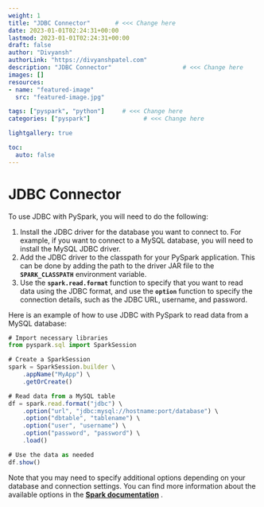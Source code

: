 ```yaml
---
weight: 1
title: "JDBC Connector"       # <<< Change here
date: 2023-01-01T02:24:31+00:00
lastmod: 2023-01-01T02:24:31+00:00
draft: false                
author: "Divyansh"
authorLink: "https://divyanshpatel.com"
description: "JDBC Connector"                    # <<< Change here
images: []
resources:
- name: "featured-image"
  src: "featured-image.jpg"

tags: ["pyspark", "python"]     # <<< Change here
categories: ["pyspark"]               # <<< Change here

lightgallery: true

toc:
  auto: false
---
```


<!--more-->

# JDBC Connector

To use JDBC with PySpark, you will need to do the following:

1. Install the JDBC driver for the database you want to connect to. For example, if you want to connect to a MySQL database, you will need to install the MySQL JDBC driver.
2. Add the JDBC driver to the classpath for your PySpark application. This can be done by adding the path to the driver JAR file to the **`SPARK_CLASSPATH`** environment variable.
3. Use the **`spark.read.format`** function to specify that you want to read data using the JDBC format, and use the **`option`** function to specify the connection details, such as the JDBC URL, username, and password.

Here is an example of how to use JDBC with PySpark to read data from a MySQL database:

```jsx
# Import necessary libraries
from pyspark.sql import SparkSession

# Create a SparkSession
spark = SparkSession.builder \
    .appName("MyApp") \
    .getOrCreate()

# Read data from a MySQL table
df = spark.read.format("jdbc") \
    .option("url", "jdbc:mysql://hostname:port/database") \
    .option("dbtable", "tablename") \
    .option("user", "username") \
    .option("password", "password") \
    .load()

# Use the data as needed
df.show()
```

Note that you may need to specify additional options depending on your database and connection settings. You can find more information about the available options in the **[Spark documentation](https://spark.apache.org/docs/latest/sql-data-sources-jdbc.html)**
.

